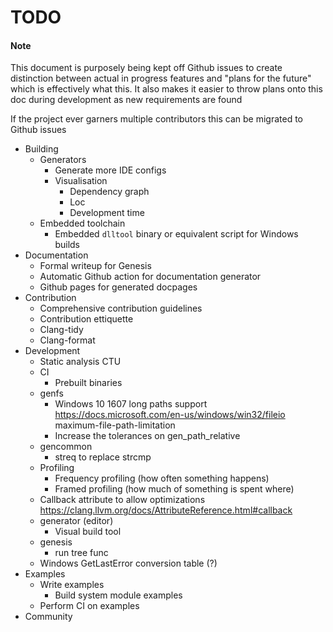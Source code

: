 # TODO

#### Note
This document is purposely being kept off Github issues to create distinction between actual in progress features and "plans for the future" which is effectively what this. It also makes it easier to throw plans onto this doc during development as new requirements are found

If the project ever garners multiple contributors this can be migrated to Github issues

- Building
    - Generators
        - Generate more IDE configs
        - Visualisation
            - Dependency graph
            - Loc
            - Development time
    - Embedded toolchain
        - Embedded `dlltool` binary or equivalent script for Windows builds
- Documentation
    - Formal writeup for Genesis
    - Automatic Github action for documentation generator
    - Github pages for generated docpages
- Contribution
    - Comprehensive contribution guidelines
    - Contribution ettiquette
    - Clang-tidy
    - Clang-format
- Development
    - Static analysis CTU
    - CI
        - Prebuilt binaries
    - genfs
        - Windows 10 1607 long paths support https://docs.microsoft.com/en-us/windows/win32/fileio maximum-file-path-limitation
        - Increase the tolerances on gen_path_relative
    - gencommon
        - streq to replace strcmp
    - Profiling
        - Frequency profiling (how often something happens)
        - Framed profiling (how much of something is spent where)
    - Callback attribute to allow optimizations https://clang.llvm.org/docs/AttributeReference.html#callback
    - generator (editor)
        - Visual build tool
    - genesis
        - run tree func
    - Windows GetLastError conversion table (?)
- Examples
    - Write examples
        - Build system module examples
    - Perform CI on examples
- Community
